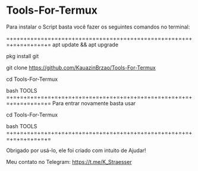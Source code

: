 # Tools-For-Termux

Para instalar o Script basta você fazer os seguintes comandos no terminal:

=+=+=+=+=+=+=+=+=+=+=+=+=+=+=+=+=+=+=+=+=+=+=+=+=+=+=+=+=+=+=+=+=+=
apt update && apt upgrade

pkg install git

git clone https://github.com/KauazinBrzao/Tools-For-Termux

cd Tools-For-Termux

bash TOOLS
=+=+=+=+=+=+=+=+=+=+=+=+=+=+=+=+=+=+=+=+=+=+=+=+=+=+=+=+=+=+=+=+=+=
Para entrar novamente basta usar

cd Tools-For-Termux

bash TOOLS
=+=+=+=+=+=+=+=+=+=+=+=+=+=+=+=+=+=+=+=+=+=+=+=+=+=+=+=+=+=+=+=+=+=

Obrigado por usá-lo, ele foi criado com intuito de Ajudar!

Meu contato no Telegram: https://t.me/K_Straesser
